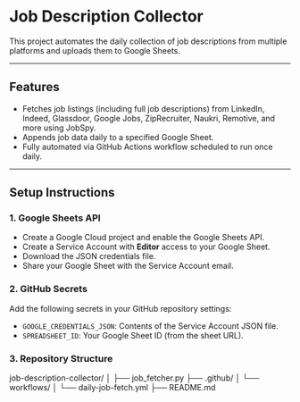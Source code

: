 # Job Description Collector

This project automates the daily collection of job descriptions from multiple platforms and uploads them to Google Sheets.

---

## Features

- Fetches job listings (including full job descriptions) from LinkedIn, Indeed, Glassdoor, Google Jobs, ZipRecruiter, Naukri, Remotive, and more using JobSpy.
- Appends job data daily to a specified Google Sheet.
- Fully automated via GitHub Actions workflow scheduled to run once daily.

---

## Setup Instructions

### 1. Google Sheets API

- Create a Google Cloud project and enable the Google Sheets API.
- Create a Service Account with **Editor** access to your Google Sheet.
- Download the JSON credentials file.
- Share your Google Sheet with the Service Account email.

### 2. GitHub Secrets

Add the following secrets in your GitHub repository settings:

- `GOOGLE_CREDENTIALS_JSON`: Contents of the Service Account JSON file.
- `SPREADSHEET_ID`: Your Google Sheet ID (from the sheet URL).

### 3. Repository Structure

job-description-collector/
│
├── job_fetcher.py
├── .github/
│   └── workflows/
│       └── daily-job-fetch.yml
├── README.md


